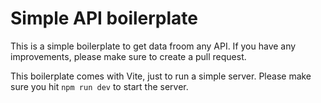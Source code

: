 # Simple API boilerplate

This is a simple boilerplate to get data froom any API. If you have any improvements, please make sure to create a pull request.

This boilerplate comes with Vite, just to run a simple server. Please make sure you hit `npm run dev` to start the server.